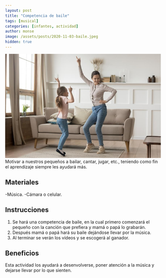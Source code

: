```yaml
---
layout: post
title: "Competencia de baile"
tags: [musical]
categories: [infantes, actividad]
author: monse
image: /assets/posts/2020-11-03-baile.jpeg
hidden: true
---
```

![Actividad de baile](/assets/posts/2020-11-03-baile.jpeg)<br/> 
Motivar a nuestros pequeños a bailar, cantar, jugar, etc., teniendo como fin el aprendizaje siempre les ayudará más. 

## Materiales 
-Música.
-Cámara o celular.

## Instrucciones 
1. Se hará una competencia de baile, en la cual primero comenzará el pequeño con la canción que prefiera y mamá o papá lo grabarán.
2. Después mamá o papá hará su baile dejándose llevar por la música. 
3. Al terminar se verán los vídeos y se escogerá al ganador. 

## Beneficios 
Esta actividad los ayudará a desenvolverse, poner atención a la música y dejarse llevar por lo que sienten.  